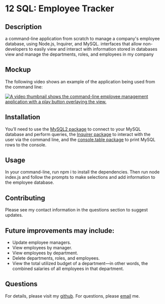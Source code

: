 # 12 SQL: Employee Tracker

## Description
a command-line application from scratch to manage a company's employee database, using Node.js, Inquirer, and MySQL. interfaces that allow non-developers to easily view and interact with information stored in databases view and manage the departments, roles, and employees in my company

## Mockup
The following video shows an example of the application being used from the command line:

[![A video thumbnail shows the command-line employee management application with a play button overlaying the view.](./Assets/12-sql-homework-video-thumbnail.png)](https://2u-20.wistia.com/medias/2lnle7xnpk)

## Installation
You’ll need to use the [MySQL2 package](https://www.npmjs.com/package/mysql2) to connect to your MySQL database and perform queries, the [Inquirer package](https://www.npmjs.com/package/inquirer/v/8.2.4) to interact with the user via the command line, and the [console.table package](https://www.npmjs.com/package/console.table) to print MySQL rows to the console.

## Usage
In your command-line, run npm i to install the dependencies. Then run node index.js and follow the prompts to make selections and add information to the employee database. 

## Contributing
Please see my contact information in the questions section to suggest updates.

## Future improvements may include:
* Update employee managers.
* View employees by manager.
* View employees by department.
* Delete departments, roles, and employees.
* View the total utilized budget of a department&mdash;in other words, the combined salaries of all employees in that department.

## Questions
For details, please visit my [github](https://github.com/sophiadelarosa).
For questions, please [email](mailto:${sophial.delarosa@gmail.com}) me.

